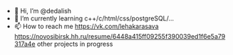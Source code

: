 - 👋 Hi, I’m @dedalish
- 🌱 I’m currently learning c++/c/html/css/postgreSQL/...
- 📫 How to reach me https://vk.com/lehakarasava
https://novosibirsk.hh.ru/resume/6448a415ff09255f390039ed1f6e5a79317a4e
other projects in progress 
<!---
dedalish/dedalish is a ✨ special ✨ repository because its `README.md` (this file) appears on your GitHub profile.
You can click the Preview link to take a look at your changes.
--->
